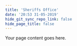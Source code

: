 ```yaml
---
title: 'Sheriffs Office'
date: '20:53 31-05-2019'
hide_git_sync_repo_link: false
hide_page_title: false
---
```


Your page content goes here.